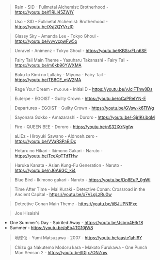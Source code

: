 > Rain - SID - Fullmetal Alchemist: Brotherhood - https://youtu.be/f1RLl45ZWIY

> Uso - SID - Fullmetal Alchemist: Brotherhood - https://youtu.be/Xsj2QYVrzl0

> Glassy Sky - Amanda Lee - Tokyo Ghoul - https://youtu.be/vvvvcpwFw5o

> Unravel - Animenz - Tokyo Ghoul - https://youtu.be/KBSsrFLn6SE

> Fairy Tail Main Theme - Yasuharu Takanashi - Fairy Tail - https://youtu.be/m6kb96YWXMA

> Boku to Kimi no Lullaby - Miyuna - Fairy Tail - https://youtu.be/TB8CE_mW2MA

> Rage Your Dream - m.o.v.e - Initial D - https://youtu.be/vJclFTnw0Ds

> Euterpe - EGOIST - Guilty Crown - https://youtu.be/oCaPReIYN-E

> Departures - EGOIST - Guilty Crown - https://youtu.be/GVsw-k6TIWg

> Sayonara Gokko - Amazarashi - Dororo - https://youtu.be/-SjrlKsibqM

> Fire - QUEEN BEE - Dororo - https://youtu.be/nS32IXrNgfw

> aLIEz - Hiroyuki Sawano - Aldnoah.zero - https://youtu.be/VVaRSPaBlDc

> Hotaru no Hikari - Ikimono Gakari - Naruto - https://youtu.be/TceXpTTdTHw

> Haruka Kanata - Asian Kung-Fu Generation - Naruto - https://youtu.be/nJ6A6GC_ki4

> Blue Bird - Ikimono gakari - Naruto - https://youtu.be/Dp8EuP_0gWI

> Time After Time - Mai Kuraki - Detective Conan: Crossroad in the Ancient Capital - https://youtu.be/x7VLgLzRu0w

> Detective Conan Main Theme - https://youtu.be/tiBJUPN1Fxc

> Joe Hisaishi

- One Summer's Day - Spirited Away - https://youtu.be/Jsbro4E6r18
- Summer - https://youtu.be/qEb4TG10jW8

> 地球仪 - Yumi Matsuzawa - 2007 - https://youtu.be/aaste1ahl6Y

> Chizu ga Nakutemo Modoru kara - Makoto Furukawa - One Punch Man Senson 2 - https://youtu.be/lDIjx7ONZqw